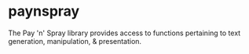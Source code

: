 # paynspray
The Pay 'n' Spray library provides access to functions pertaining to text generation, manipulation, &amp; presentation.
